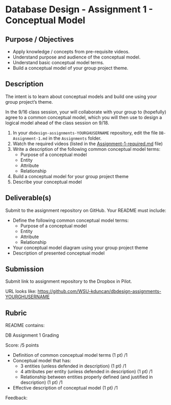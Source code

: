 # Database Design - Assignment 1 - Conceptual Model

## Purpose / Objectives

- Apply knowledge / concepts from pre-requisite videos.
- Understand purpose and audience of the conceptual model.
- Understand basic conceptual model terms.
- Build a conceptual model of your group project theme.

## Description

The intent is to learn about conceptual models and build one using your group project’s theme.

In the 9/16 class session, your will collaborate with your group to (hopefully) agree to a common conceptual model, which you will then use to design a logical model ahead of the class session on 9/18.

1. In your `dbdesign-assignments-YOURGHUSERNAME` repository, edit the file `DB-Assignment-1.md` in the `Assignments` folder.
2. Watch the required videos (listed in the [Assignment-1-required.md](1R_PreWork_Conceptual_Models.md) file)
3. Write a description of the following common conceptual model terms:
	- Purpose of a conceptual model
	- Entity
	- Attribute
	- Relationship
4. Build a conceptual model for your group project theme
5. Describe your conceptual model


## Deliverable(s)

Submit to the assignment repository on GitHub.  Your README must include:

- Define the following common conceptual model terms:
	- Purpose of a conceptual model
	- Entity
	- Attribute
	- Relationship
- Your conceptual model diagram using your group project theme
- Description of presented conceptual model

## Submission

Submit link to assignment repository to the Dropbox in Pilot. 

URL looks like: https://github.com/WSU-kduncan/dbdesign-assignments-YOURGHUSERNAME

## Rubric

README contains:

DB Assignment 1 Grading

Score:  /5 points
- Definition of common conceptual model terms (1 pt)   /1
- Conceptual model that has:
	- 3 entities (unless defended in description) (1 pt)   /1
	- 4 attributes per entity (unless defended in description) (1 pt)   /1
	- Relationship between entities properly defined (and justified in description) (1 pt)   /1
- Effective description of conceptual model (1 pt)   /1

Feedback: 
